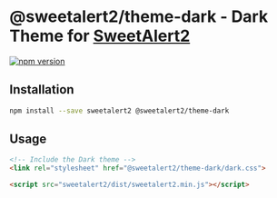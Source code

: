 # @sweetalert2/theme-dark - Dark Theme for [SweetAlert2](https://github.com/sweetalert2/sweetalert2)

[![npm version](https://img.shields.io/npm/v/@sweetalert2/theme-dark.svg)](https://www.npmjs.com/package/@sweetalert2/theme-dark)

Installation
------------

```sh
npm install --save sweetalert2 @sweetalert2/theme-dark
```

Usage
-----

```html
<!-- Include the Dark theme -->
<link rel="stylesheet" href="@sweetalert2/theme-dark/dark.css">

<script src="sweetalert2/dist/sweetalert2.min.js"></script>
```
